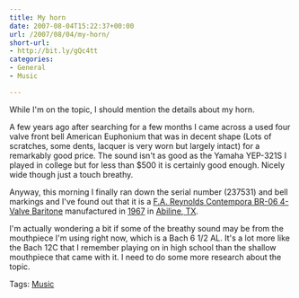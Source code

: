 ```yaml
---
title: My horn
date: 2007-08-04T15:22:37+00:00
url: /2007/08/04/my-horn/
short-url:
- http://bit.ly/gQc4tt
categories:
- General
- Music

---
```

<div class='microid-mailto+http:sha1:d95413fdd2e918cc5cf2fe400d2270166bb57085'>

While I'm on the topic, I should mention the details about my horn.

A few years ago after searching for a few months I came across a used four valve front bell American Euphonium that was in decent shape (Lots of scratches, some dents, lacquer is very worn but largely intact) for a remarkably good price. The sound isn't as good as the Yamaha YEP-321S I played in college but for less than $500 it is certainly good enough. Nicely wide though just a touch breathy.

Anyway, this morning I finally ran down the serial number (237531) and bell markings and I've found out that it is a <a href="http://contemporacorner.com/baritones1.html">F.A. Reynolds Contempora BR-06 4-Valve Baritone</a> manufactured in <a href="http://www.musictrader.com/olds.html">1967</a> in <a href="http://contemporacorner.com/serial1.html">Abiline, TX</a>.

I'm actually wondering a bit if some of the breathy sound may be from the mouthpiece I'm using right now, which is a Bach 6 1/2 AL. It's a lot more like the Bach 12C that I remember playing on in high school than the shallow mouthpiece that came with it. I need to do some more research about the topic.

</div>

<div class="st-post-tags">
Tags: <a href="http://www.cavort.org/tag/music/" title="Music" rel="tag">Music</a><br />
</div>